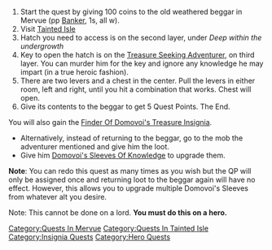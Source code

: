 1.  Start the quest by giving 100 coins to the old weathered beggar in
    Mervue (pp [Banker](Banker "wikilink"), 1s, all w).
2.  Visit [Tainted Isle](:Category:Tainted_Isle.md "wikilink")
3.  Hatch you need to access is on the second layer, under *Deep within
    the undergrowth*
4.  Key to open the hatch is on the [Treasure Seeking
    Adventurer](Treasure_Seeking_Adventurer "wikilink"), on third layer.
    You can murder him for the key and ignore any knowledge he may
    impart (in a true heroic fashion).
5.  There are two levers and a chest in the center. Pull the levers in
    either room, left and right, until you hit a combination that works.
    Chest will open.
6.  Give its contents to the beggar to get 5 Quest Points. The End.

You will also gain the [Finder Of Domovoi's Treasure
Insignia](Finder_Of_Domovoi's_Treasure_Insignia "wikilink").

-   Alternatively, instead of returning to the beggar, go to the mob the
    adventurer mentioned and give him the loot.
-   Give him [Domovoi's Sleeves Of
    Knowledge](Domovoi's_Sleeves_Of_Knowledge "wikilink") to upgrade
    them.

**Note**: You can redo this quest as many times as you wish but the QP
will only be assigned once and returning loot to the beggar again will
have no effect. However, this allows you to upgrade multiple Domovoi's
Sleeves from whatever alt you desire.

Note: This cannot be done on a lord. **You must do this on a hero.**

[Category:Quests In Mervue](Category:Quests_In_Mervue "wikilink")
[Category:Quests In Tainted
Isle](Category:Quests_In_Tainted_Isle "wikilink") [Category:Insignia
Quests](Category:Insignia_Quests "wikilink") [Category:Hero
Quests](Category:Hero_Quests "wikilink")
